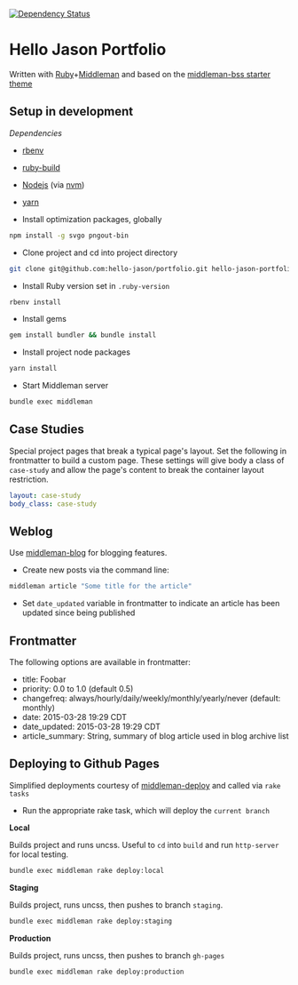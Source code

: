 [![Dependency Status](https://gemnasium.com/hello-jason/portfolio.svg)](https://gemnasium.com/hello-jason/portfolio)

# Hello Jason Portfolio

Written with [Ruby](https://www.ruby-lang.org/en/)+[Middleman](http://middlemanapp.com) and based on the [middleman-bss starter theme](https://github.com/hello-jason/middleman-bss)

## Setup in development

*Dependencies*
* [rbenv](https://github.com/rbenv/rbenv)
* [ruby-build](https://github.com/rbenv/ruby-build#installing-as-an-rbenv-plugin-recommended)
* [Nodejs](http://nodejs.org/) (via [nvm](https://github.com/creationix/nvm))
* [yarn](https://yarnpkg.com/en/docs/install)

* Install optimization packages, globally

```bash
npm install -g svgo pngout-bin
```

* Clone project and cd into project directory

```bash
git clone git@github.com:hello-jason/portfolio.git hello-jason-portfolio && cd hello-jason-portfolio
```

* Install Ruby version set in `.ruby-version`

```bash
rbenv install
```

* Install gems

```ruby
gem install bundler && bundle install
```

* Install project node packages

```bash
yarn install
```

* Start Middleman server

```bash
bundle exec middleman
```

## Case Studies

Special project pages that break a typical page's layout. Set the following in frontmatter to build a custom page. These settings will give body a class of `case-study` and allow the page's content to break the container layout restriction.

```yaml
layout: case-study
body_class: case-study
```

## Weblog

Use [middleman-blog](https://middlemanapp.com/basics/blogging/) for blogging features.

* Create new posts via the command line:

```bash
middleman article "Some title for the article"
```

* Set `date_updated` variable in frontmatter to indicate an article has been updated since being published

## Frontmatter

The following options are available in frontmatter:

* title: Foobar
* priority: 0.0 to 1.0 (default 0.5)
* changefreq: always/hourly/daily/weekly/monthly/yearly/never (default: monthly)
* date: 2015-03-28 19:29 CDT
* date_updated: 2015-03-28 19:29 CDT
* article_summary: String, summary of blog article used in blog archive list

## Deploying to Github Pages

Simplified deployments courtesy of [middleman-deploy](https://github.com/middleman-contrib/middleman-deploy) and called via `rake tasks`

* Run the appropriate rake task, which will deploy the `current branch`

**Local**

Builds project and runs uncss. Useful to `cd` into `build` and run `http-server` for local testing.

```bash
bundle exec middleman rake deploy:local
```

**Staging**

Builds project, runs uncss, then pushes to branch `staging`.

```bash
bundle exec middleman rake deploy:staging
```

**Production**

Builds project, runs uncss, then pushes to branch `gh-pages`

```bash
bundle exec middleman rake deploy:production
```
